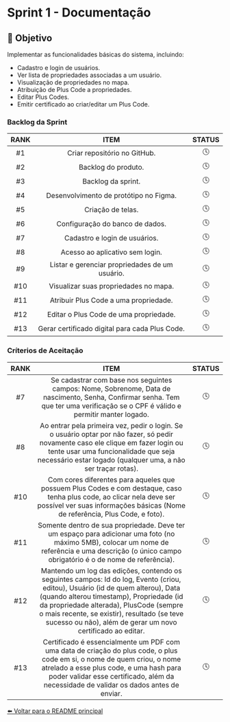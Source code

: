 # Sprint 1 - Documentação

## 📌 Objetivo
Implementar as funcionalidades básicas do sistema, incluindo:
- Cadastro e login de usuários.
- Ver lista de propriedades associadas a um usuário.
- Visualização de propriedades no mapa.
- Atribuição de Plus Code a propriedades.
- Editar Plus Codes.
- Emitir certificado ao criar/editar um Plus Code.


### Backlog da Sprint

| RANK   | ITEM   | STATUS |
| :----: | :----: | :----: |
|#1|Criar repositório no GitHub.| 🕓 |
|#2|Backlog do produto.| 🕓 |
|#3|Backlog da sprint.|🕓  |
|#4|Desenvolvimento de protótipo no Figma.|  🕓|
|#5|Criação de telas.|  🕓|
|#6|Configuração do banco de dados.|  🕓|
|#7|Cadastro e login de usuários.| 🕓 |
#8|Acesso ao aplicativo sem login. | 🕓|
|#9|Listar e gerenciar propriedades de um usuário.|🕓 |
|#10|Visualizar suas propriedades no mapa.|🕓 |
|#11|Atribuir Plus Code a uma propriedade.|🕓 |
|#12|Editar o Plus Code de uma propriedade.| 🕓|
|#13|Gerar certificado digital para cada Plus Code.|🕓 |

### Críterios de Aceitação

| RANK   | ITEM   | STATUS |
| :----: | :----: | :----: |
#7|Se cadastrar com base nos seguintes campos: Nome, Sobrenome, Data de nascimento, Senha, Confirmar senha. Tem que ter uma verificação se o CPF é válido e permitir manter logado.| 🕓 |
#8|Ao entrar pela primeira vez, pedir o login. Se o usuário optar por não fazer, só pedir novamente caso ele clique em fazer login ou tente usar uma funcionalidade que seja necessário estar logado (qualquer uma, a não ser traçar rotas).| 🕓 |
#10|Com cores diferentes para aqueles que possuem Plus Codes e com destaque, caso tenha plus code, ao clicar nela deve ser possível ver suas informações básicas (Nome de referência, Plus Code, e foto).|🕓  |
|#11|Somente dentro de sua propriedade. Deve ter um espaço para adicionar uma foto (no máximo 5MB), colocar um nome de referência e uma descrição (o único campo obrigatório é o de nome de referência).|  🕓|
|#12|Mantendo um log das edições, contendo os seguintes campos: Id do log, Evento (criou, editou), Usuário (id de quem alterou), Data (quando alterou timestamp), Propriedade (id da propriedade alterada), PlusCode (sempre o mais recente, se existir), resultado (se teve sucesso ou não), além de gerar um novo certificado ao editar.|  🕓|
|#13|Certificado é essencialmente um PDF com uma data de criação do plus code, o plus code em si, o nome de quem criou, o nome atrelado a esse plus code, e uma hash para poder validar esse certificado, além da necessidade de validar os dados antes de enviar.|  🕓|


[⬅️ Voltar para o README principal](../../README.md)


